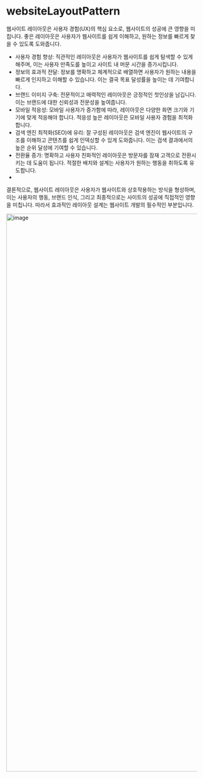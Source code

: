 # websiteLayoutPattern
웹사이트 레이아웃은 사용자 경험(UX)의 핵심 요소로, 웹사이트의 성공에 큰 영향을 미칩니다. 좋은 레이아웃은 사용자가 웹사이트를 쉽게 이해하고, 원하는 정보를 빠르게 찾을 수 있도록 도와줍니다. 

- 사용자 경험 향상: 직관적인 레이아웃은 사용자가 웹사이트를 쉽게 탐색할 수 있게 해주며, 이는 사용자 만족도를 높이고 사이트 내 머문 시간을 증가시킵니다.
- 정보의 효과적 전달: 정보를 명확하고 체계적으로 배열하면 사용자가 원하는 내용을 빠르게 인지하고 이해할 수 있습니다. 이는 결국 목표 달성률을 높이는 데 기여합니다.
- 브랜드 이미지 구축: 전문적이고 매력적인 레이아웃은 긍정적인 첫인상을 남깁니다. 이는 브랜드에 대한 신뢰성과 전문성을 높여줍니다.
- 모바일 적응성: 모바일 사용자가 증가함에 따라, 레이아웃은 다양한 화면 크기와 기기에 맞게 적응해야 합니다. 적응성 높은 레이아웃은 모바일 사용자 경험을 최적화합니다.
- 검색 엔진 최적화(SEO)에 유리: 잘 구성된 레이아웃은 검색 엔진이 웹사이트의 구조를 이해하고 콘텐츠를 쉽게 인덱싱할 수 있게 도와줍니다. 이는 검색 결과에서의 높은 순위 달성에 기여할 수 있습니다.
- 전환율 증가: 명확하고 사용자 친화적인 레이아웃은 방문자를 잠재 고객으로 전환시키는 데 도움이 됩니다. 적절한 배치와 설계는 사용자가 원하는 행동을 취하도록 유도합니다.
- 
결론적으로, 웹사이트 레이아웃은 사용자가 웹사이트와 상호작용하는 방식을 형성하며, 이는 사용자의 행동, 브랜드 인식, 그리고 최종적으로는 사이트의 성공에 직접적인 영향을 미칩니다. 따라서 효과적인 레이아웃 설계는 웹사이트 개발의 필수적인 부분입니다.

<img width="1473" alt="image" src="https://github.com/jeonck/websiteLayoutPattern/assets/11763994/06ead022-eda9-40db-9c4d-d892c39b8d0d">
